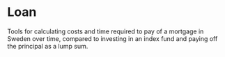 # Loan

Tools for calculating costs and time required to pay of a mortgage in Sweden over time, compared to investing in an index fund and paying off the principal as a lump sum.